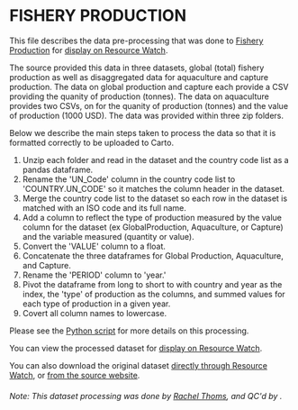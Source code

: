 # FISHERY PRODUCTION
This file describes the data pre-processing that was done to [Fishery Production](http://www.fao.org/fishery/statistics/global-production/en) for [display on Resource Watch](ac9c2f07-9f23-4a33-9958-e02c571ec009).

The source provided this data in three datasets, global (total) fishery production as well as disaggregated data for aquaculture and capture production. The data on global production and capture each provide a CSV providing the quanity of production (tonnes). The data on aquaculture provides two CSVs, on for the quanity of production (tonnes) and the value of production (1000 USD). The data was provided within three zip folders. 

Below we describe the main steps taken to process the data so that it is formatted correctly to be uploaded to Carto.

1. Unzip each  folder and read in the dataset and the country code list as a pandas dataframe.
2. Rename the 'UN_Code' column in the country code list to 'COUNTRY.UN_CODE' so it matches the column header in the dataset.
3. Merge the country code list to the dataset so each row in the dataset is matched with an ISO code and its full name.
4. Add a column to reflect the type of production measured by the value column for the dataset (ex GlobalProduction, Aquaculture, or Capture) and the variable measured (quantity or value).
5. Convert the 'VALUE' column to a float.
6. Concatenate the three dataframes for Global Production, Aquaculture, and Capture. 
7. Rename the 'PERIOD' column to 'year.'
8. Pivot the dataframe from long to short to with country and year as the index, the 'type' of production as the columns, and summed values for each type of production in a given year.
9. Covert all column names to lowercase.

Please see the [Python script](https://github.com/resource-watch/data-pre-processing/blob/master/foo_062_rw0_fishery_production/foo_062_rw0_fishery_production_processing.py) for more details on this processing.

You can view the processed dataset for [display on Resource Watch](ac9c2f07-9f23-4a33-9958-e02c571ec009).

You can also download the original dataset [directly through Resource Watch](https://wri-public-data.s3.amazonaws.com/resourcewatch/foo_062_rw0_fishery_production.zip), or [from the source website](http://www.fao.org/fishery/statistics/global-production/en).

###### Note: This dataset processing was done by [Rachel Thoms](https://www.wri.org/profile/rachel-thoms), and QC'd by [ ]().

